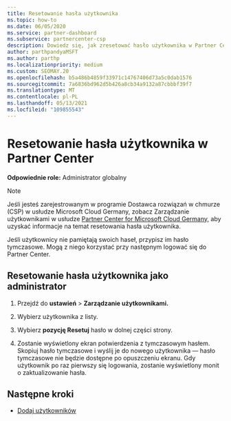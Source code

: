 ```yaml
---
title: Resetowanie hasła użytkownika
ms.topic: how-to
ms.date: 06/05/2020
ms.service: partner-dashboard
ms.subservice: partnercenter-csp
description: Dowiedz się, jak zresetować hasło użytkownika w Partner Center. Użytkownicy otrzymają hasło tymczasowe przy następnym zalogowaniu się do Partner Center.
author: parthpandyaMSFT
ms.author: parthp
ms.localizationpriority: medium
ms.custom: SEOMAY.20
ms.openlocfilehash: b5a486b4859f33971c14767406d73a5c0dab1576
ms.sourcegitcommit: 7a6836bd962d5b426a8cb34a9132a87cbbbf39f7
ms.translationtype: MT
ms.contentlocale: pl-PL
ms.lasthandoff: 05/13/2021
ms.locfileid: "109855543"
---
```

# <a name="reset-a-users-password-in-partner-center"></a>Resetowanie hasła użytkownika w Partner Center

**Odpowiednie role:** Administrator globalny

> [!NOTE]  
> Jeśli jesteś zarejestrowanym w programie Dostawca rozwiązań w chmurze (CSP) w usłudze Microsoft Cloud Germany, zobacz Zarządzanie użytkownikami w usłudze [Partner Center for Microsoft Cloud Germany,](user-management-in-partner-center-for-microsoft-cloud-germany.md) aby uzyskać informacje na temat resetowania hasła użytkownika.

Jeśli użytkownicy nie pamiętają swoich haseł, przypisz im hasło tymczasowe. Mogą z niego korzystać przy następnym logować się do Partner Center.

## <a name="reset-a-user-password-as-an-admin"></a>Resetowanie hasła użytkownika jako administrator

1. Przejdź do **ustawień** &gt; **Zarządzanie użytkownikami.**

2. Wybierz użytkownika z listy.

3. Wybierz **pozycję Resetuj** hasło w dolnej części strony.

4. Zostanie wyświetlony ekran potwierdzenia z tymczasowym hasłem. Skopiuj hasło tymczasowe i wyślij je do nowego użytkownika — hasło tymczasowe nie będzie dostępne po opuszczeniu ekranu. Gdy użytkownik po raz pierwszy się logowania, zostanie wyświetlony monit o zaktualizowanie hasła.

## <a name="next-steps"></a>Następne kroki

- [Dodaj użytkowników](create-user-accounts-and-set-permissions.md)